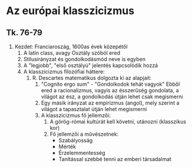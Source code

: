 # Az európai klasszicizmus
## Tk. 76-79
1. Kezdet: Franciaroszág, 1600as évek közepétől
   1. A latin class, avagy Osztály szóból ered
   2. Stílusirányzat és gondolkodásmód neve is egyben
   3. A "legjobb", "első osztályú" jelentés kapcsolódik hozzá
   4. A klasszicizmus filozófiai háttere:
      1. R. Descartes matematikus dolgozta ki az alapjait:
         1. "Cognito ergo sum" - "Gondolkodok tehát vagyok"
		 Ebből ered a racionalizmus, vagyis az ésszerűség gondolata, a világot az ész, a gondolkodás útján lehet csak megismerni
		 2. Egy másik irányzat az empirizmus (angol), mely szerint a világot a tapasztalat útján lehet megismerni
		 3. A klasszicizmus fő jellemzői:
            1. A görög-római kultúrát kell követni, utánozni (klasszikus kor)
            2. Fő jellemzői a művészetnek:
               - Szabályosság
               - Mérték
               - Érzelemmentesség
               - Tanítással szebbé tenni az emberi társadalmat
			